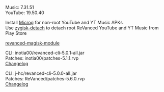 Music: 7.31.51  
YouTube: 19.50.40  

Install [Microg](https://github.com/ReVanced/GmsCore/releases) for non-root YouTube and YT Music APKs  
Use [zygisk-detach](https://github.com/j-hc/zygisk-detach) to detach root ReVanced YouTube and YT Music from Play Store  

[revanced-magisk-module](https://github.com/j-hc/revanced-magisk-module)
  
CLI: inotia00/revanced-cli-5.0.1-all.jar  
Patches: inotia00/patches-5.1.1.rvp  
[Changelog](https://github.com/inotia00/revanced-patches/releases/tag/v5.1.1)

CLI: j-hc/revanced-cli-5.0.0-all.jar  
Patches: ReVanced/patches-5.6.0.rvp  
[Changelog](https://github.com/ReVanced/revanced-patches/releases/tag/v5.6.0)  
